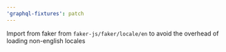 ```yaml
---
'graphql-fixtures': patch
---
```


Import from faker from `faker-js/faker/locale/en` to avoid the overhead of loading non-english locales
